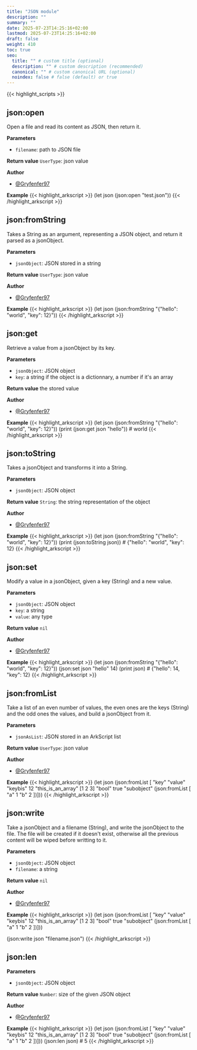 ```yaml
---
title: "JSON module"
description: ""
summary: ""
date: 2025-07-23T14:25:16+02:00
lastmod: 2025-07-23T14:25:16+02:00
draft: false
weight: 410
toc: true
seo:
  title: "" # custom title (optional)
  description: "" # custom description (recommended)
  canonical: "" # custom canonical URL (optional)
  noindex: false # false (default) or true
---
```


{{< highlight_scripts >}}

## json:open

Open a file and read its content as JSON, then return it.

**Parameters**
- `filename`: path to JSON file

**Return value** `UserType`: json value

**Author**
- [@Gryfenfer97](https://github.com/Gryfenfer97)

**Example**
{{< highlight_arkscript >}}
(let json (json:open "test.json"))
{{< /highlight_arkscript >}}

## json:fromString

Takes a String as an argument, representing a JSON object, and return it parsed as a jsonObject.

**Parameters**
- `jsonObject`: JSON stored in a string

**Return value** `UserType`: json value

**Author**
- [@Gryfenfer97](https://github.com/Gryfenfer97)

**Example**
{{< highlight_arkscript >}}
(let json (json:fromString "{\"hello\": \"world\", \"key\": 12}"))
{{< /highlight_arkscript >}}

## json:get

Retrieve a value from a jsonObject by its key.

**Parameters**
- `jsonObject`: JSON object
- `key`: a string if the object is a dictionnary, a number if it's an array

**Return value** the stored value

**Author**
- [@Gryfenfer97](https://github.com/Gryfenfer97)

**Example**
{{< highlight_arkscript >}}
(let json (json:fromString "{\"hello\": \"world\", \"key\": 12}"))
(print (json:get json "hello"))  # world
{{< /highlight_arkscript >}}

## json:toString

Takes a jsonObject and transforms it into a String.

**Parameters**
- `jsonObject`: JSON object

**Return value** `String`: the string representation of the object

**Author**
- [@Gryfenfer97](https://github.com/Gryfenfer97)

**Example**
{{< highlight_arkscript >}}
(let json (json:fromString "{\"hello\": \"world\", \"key\": 12}"))
(print (json:toString json))  # {"hello": "world", "key": 12}
{{< /highlight_arkscript >}}

## json:set

Modify a value in a jsonObject, given a key (String) and a new value.

**Parameters**
- `jsonObject`: JSON object
- `key`: a string
- `value`: any type

**Return value** `nil`

**Author**
- [@Gryfenfer97](https://github.com/Gryfenfer97)

**Example**
{{< highlight_arkscript >}}
(let json (json:fromString "{\"hello\": \"world\", \"key\": 12}"))
(json:set json "hello" 14)
(print json)  # {"hello": 14, "key": 12}
{{< /highlight_arkscript >}}

## json:fromList

Take a list of an even number of values, the even ones are the keys (String) and the odd ones the values, and build a jsonObject from it.

**Parameters**
- `jsonAsList`: JSON stored in an ArkScript list

**Return value** `UserType`: json value

**Author**
- [@Gryfenfer97](https://github.com/Gryfenfer97)

**Example**
{{< highlight_arkscript >}}
(let json (json:fromList [
  "key" "value"
  "keybis" 12
  "this_is_an_array" [1 2 3]
  "bool" true
  "subobject" (json:fromList [
      "a" 1
      "b" 2 ])]))
{{< /highlight_arkscript >}}

## json:write

Take a jsonObject and a filename (String), and write the jsonObject to the file. The file will be created if it doesn't exist, otherwise all the previous content will be wiped before writting to it.

**Parameters**
- `jsonObject`: JSON object
- `filename`: a string

**Return value** `nil`

**Author**
- [@Gryfenfer97](https://github.com/Gryfenfer97)

**Example**
{{< highlight_arkscript >}}
(let json (json:fromList [
  "key" "value"
  "keybis" 12
  "this_is_an_array" [1 2 3]
  "bool" true
  "subobject" (json:fromList [
    "a" 1
    "b" 2 ])]))

(json:write json "filename.json")
{{< /highlight_arkscript >}}

## json:len

**Parameters**
- `jsonObject`: JSON object

**Return value** `Number`: size of the given JSON object

**Author**
- [@Gryfenfer97](https://github.com/Gryfenfer97)

**Example**
{{< highlight_arkscript >}}
(let json (json:fromList [
  "key" "value"
  "keybis" 12
  "this_is_an_array" [1 2 3]
  "bool" true
  "subobject" (json:fromList [
    "a" 1
    "b" 2 ])]))
(json:len json)  # 5
{{< /highlight_arkscript >}}

